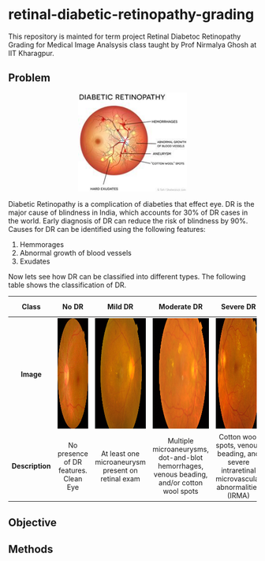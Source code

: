 # retinal-diabetic-retinopathy-grading
This repository is mainted for term project Retinal Diabetoc Retinopathy Grading for Medical Image Analsysis class taught by Prof Nirmalya Ghosh at IIT Kharagpur.


## Problem

<!-- ![](img/dr_1.jpg) -->
<p align="center">
  <img width="220" height="200" src="img/dr_1.jpg">
</p>

Diabetic Retinopathy is a complication of diabeties that effect eye. DR is the major cause of blindness in India, which accounts for 30% of DR cases in the world. Early diagnosis of DR can reduce the risk of blindness by 90%. Causes for DR can be identified using the following features:
1. Hemmorages
2. Abnormal growth of blood vessels
3. Exudates

Now lets see how DR can be classified into different types. The following table shows the classification of DR.

|Class|No DR|Mild DR|Moderate DR|Severe DR|Proliferate DR|
|:-----:|:---:|:-----:|:---------:|:-------:|:------------:| 
**Image**|<img width="224" height="224" src=img/class_images/nodr.png>|<img width="224" height="224" src=img/class_images/mild.png>|<img width="224" height="224" src=img/class_images/moderate.png>|<img width="224" height="224" src=img/class_images/severe.png>|<img width="224" height="224" src=img/class_images/proliferative.png>|
**Description**|No presence of DR features. Clean Eye| At least one microaneurysm present on retinal exam|Multiple microaneurysms, dot-and-blot hemorrhages, venous beading, and/or cotton wool spots|Cotton wool spots, venous beading, and severe intraretinal microvascular abnormalities (IRMA)|Growth of new blood vessels, Blood vessels bleeding, Retinal detachment


## Objective

## Methods




